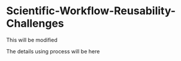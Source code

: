 # Scientific-Workflow-Reusability-Challenges
This will be modified

The details using process will be here

